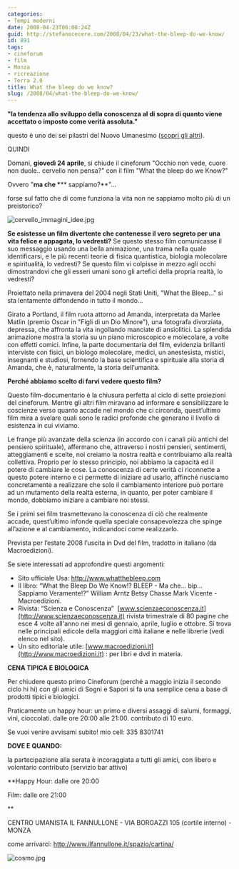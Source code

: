 ```yaml
---
categories:
- Tempi moderni
date: 2008-04-23T06:08:24Z
guid: http://stefanocecere.com/2008/04/23/what-the-bleep-do-we-know/
id: 891
tags:
- cineforum
- film
- Monza
- ricreazione
- Terra 2.0
title: What the bleep do we know?
slug: /2008/04/what-the-bleep-do-we-know/
---
```


**"la tendenza allo sviluppo della conoscenza al di sopra di quanto viene accettato o imposto come verità assoluta."**
  
questo è uno dei sei pilastri del Nuovo Umanesimo ([scopri gli altri](http://stefanocecere.com/nuovo-umanesimo/)).

QUINDI

Domani, **giovedì 24 aprile**, si chiude il cineforum "Occhio non vede, cuore non duole.. cervello non pensa?" con il film "What the bleep do we Know?"
  
Ovvero "**ma che \***** sappiamo?**"…
  
forse sul fatto che di come funziona la vita non ne sappiamo molto più di un preistorico?

![cervello_immagini_idee.jpg](http://stefanocecere.com/wp-content/uploads/sites/3/2008/04/cervello_immagini_idee.jpg)

**Se esistesse un film divertente che contenesse il vero segreto per una vita felice e appagata, lo vedresti?** Se questo stesso film comunicasse il suo messaggio usando una bella animazione, una trama nella quale identificarsi, e le più recenti teorie di fisica quantistica, biologia molecolare e spiritualità, lo vedresti? Se questo film vi colpisse in mezzo agli occhi dimostrandovi che gli esseri umani sono gli artefici della propria realtà, lo vedresti?
  
Proiettato nella primavera del 2004 negli Stati Uniti, "What the Bleep…" si sta lentamente diffondendo in tutto il mondo…
  
Girato a Portland, il film ruota attorno ad Amanda, interpretata da Marlee Matlin (premio Oscar in "Figli di un Dio Minore"), una fotografa divorziata, depressa, che affronta la vita ingollando manciate di ansiolitici. La splendida animazione mostra la storia su un piano microscopico e molecolare, a volte con effetti comici. Infine, la parte documentaria del film, evidenzia brillanti interviste con fisici, un biologo molecolare, medici, un anestesista, mistici, insegnanti e studiosi, fornendo la base scientifica e spirituale alla storia di Amanda, che è, naturalmente, la storia dell’umanità.

**Perché abbiamo scelto di farvi vedere questo film?**

Questo film-documentario è la chiusura perfetta al ciclo di sette proiezioni del cineforum. Mentre gli altri film miravano ad informare e sensibilizzare le coscienze verso quanto accade nel mondo che ci circonda, quest’ultimo film mira a svelare quali sono le radici profonde che generano il livello di esistenza in cui viviamo.
  
Le frange più avanzate della scienza (in accordo con i canali più antichi del pensiero spirituale), affermano che, attraverso i nostri pensieri, sentimenti, atteggiamenti e scelte, noi creiamo la nostra realtà e contribuiamo alla realtà collettiva. Proprio per lo stesso principio, noi abbiamo la capacità ed il potere di cambiare le cose. La conoscenza di certe verità ci riconnette a questo potere interno e ci permette di iniziare ad usarlo, affinché riusciamo concretamente a realizzare che solo il cambiamento interiore può portare ad un mutamento della realtà esterna, in quanto, per poter cambiare il mondo, dobbiamo iniziare a cambiare noi stessi.
  
Se i primi sei film trasmettevano la conoscenza di ciò che realmente accade, quest’ultimo infonde quella speciale consapevolezza che spinge all’azione e al cambiamento, indicandoci come realizzarlo.

Prevista per l’estate 2008 l’uscita in Dvd del film, tradotto in italiano (da Macroedizioni).

Se siete interessati ad approfondire questi argomenti:

- Sito ufficiale Usa: <http://www.whatthebleep.com>
- Il libro: “What the Bleep Do We Know!? BLEEP - Ma che… bip… Sappiamo Veramente!?” William Arntz Betsy Chasse Mark Vicente - Macroedizioni.
- Rivista: “Scienza e Conoscenza”  [www.scienzaeconoscenza.it](http://www.scienzaeconoscenza.it) rivista trimestrale di 80 pagine che esce 4 volte all'anno nei mesi di gennaio, aprile, luglio e ottobre. Si trova nelle principali edicole della maggiori città italiane e nelle librerie (vedi elenco nel sito).
- Un sito editoriale utile: [www.macroedizioni.it](http://www.macroedizioni.it) : per libri e dvd in materia.

**CENA TIPICA E BIOLOGICA**

Per chiudere questo primo Cineforum (perché a maggio inizia il secondo ciclo hi hi) con gli amici di Sogni e Sapori si fa una semplice cena a base di prodotti tipici e biologici.
  
Praticamente un happy hour: un primo e diversi assaggi di salumi, formaggi, vini, cioccolati. dalle ore 20:00 alle 21:00. contributo di 10 euro.
  
Se vuoi venire avvisami subito! mio cell: 335 8301741

**DOVE E QUANDO:**

la partecipazione alla serata è incoraggiata a tutti gli amici, con libero e volontario contributo (servizio bar attivo)

**Happy Hour: dalle ore 20:00
  
Film: dalle ore 21:00
  
** 
  
CENTRO UMANISTA IL FANNULLONE - VIA BORGAZZI 105 (cortile interno) - MONZA
  
come arrivarci: <http://www.ilfannullone.it/spazio/cartina/>

![cosmo.jpg](http://stefanocecere.com/wp-content/uploads/sites/3/2008/04/cosmo.jpg)